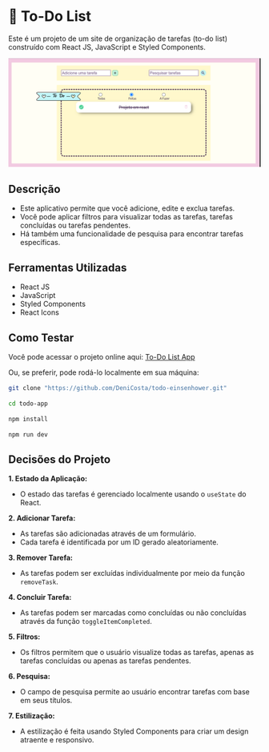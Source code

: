 # 📅 To-Do List

Este é um projeto de um site de organização de tarefas (to-do list) construído com React JS, JavaScript e Styled Components.

![Página Inicial](./public/preview.png)

## Descrição

- Este aplicativo permite que você adicione, edite e exclua tarefas.
- Você pode aplicar filtros para visualizar todas as tarefas, tarefas concluídas ou tarefas pendentes.
- Há também uma funcionalidade de pesquisa para encontrar tarefas específicas.

## Ferramentas Utilizadas

- React JS
- JavaScript
- Styled Components
- React Icons

## Como Testar

Você pode acessar o projeto online aqui: [To-Do List App](https://denicosta.github.io/todo-einsenhower/)

Ou, se preferir, pode rodá-lo localmente em sua máquina:

```bash
git clone "https://github.com/DeniCosta/todo-einsenhower.git"
```
```bash
cd todo-app
```
```bash
npm install
```
```bash
npm run dev
```

## Decisões do Projeto

**1. Estado da Aplicação:**
   - O estado das tarefas é gerenciado localmente usando o `useState` do React.

**2. Adicionar Tarefa:**
   - As tarefas são adicionadas através de um formulário.
   - Cada tarefa é identificada por um ID gerado aleatoriamente.

**3. Remover Tarefa:**
   - As tarefas podem ser excluídas individualmente por meio da função `removeTask`.

**4. Concluir Tarefa:**
   - As tarefas podem ser marcadas como concluídas ou não concluídas através da função `toggleItemCompleted`.

**5. Filtros:**
   - Os filtros permitem que o usuário visualize todas as tarefas, apenas as tarefas concluídas ou apenas as tarefas pendentes.

**6. Pesquisa:**
   - O campo de pesquisa permite ao usuário encontrar tarefas com base em seus títulos.

**7. Estilização:**
   - A estilização é feita usando Styled Components para criar um design atraente e responsivo.
